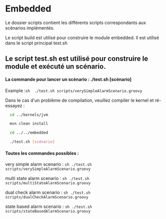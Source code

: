 # Embedded

Le dossier scripts contient les différents scripts correspondants aux scénarios implémentés.

Le script build est utilisé pour construire le module embedded. Il est utilisé dans le script principal test.sh

## Le script test.sh est utilisé pour construire le module et exécuté un scénario.
#### La commande pour lancer un scénario :  ./test.sh [scénario]
Example :```sh  ./test.sh scripts/verySimpleAlarmScenario.groovy ```

Dans le cas d'un problème de compilation, veuillez compiler le kernel et ré-essayez : 

```sh 
  cd ../kernels/jvm
```

```sh
  mvn clean install
```

```sh
  cd ../../embedded
```

```sh
  ./test.sh [scénario]
```

#### Toutes les commandes possibles :

very simple alarm scenario :  ```sh ./test.sh scripts/verySimpleAlarmScenario.groovy ```

multi state alarm scenario :  ```sh ./test.sh scripts/multiStateAlarmScenario.groovy ```

dual check alarm scenario :   ```sh ./test.sh scripts/dualCheckAlarmScenario.groovy ```

state based alarm scenario :  ```sh ./test.sh scripts/stateBasedAlarmScenario.groovy ```
